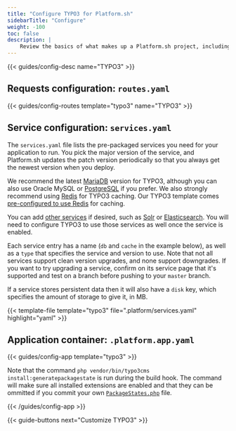 ```yaml
---
title: "Configure TYPO3 for Platform.sh"
sidebarTitle: "Configure"
weight: -100
toc: false
description: |
    Review the basics of what makes up a Platform.sh project, including its three principle configuration files and how to define them for TYPO3.
---
```


{{< guides/config-desc name="TYPO3" >}}

## Requests configuration: `routes.yaml`

{{< guides/config-routes template="typo3" name="TYPO3" >}}

## Service configuration: `services.yaml`

The `services.yaml` file lists the pre-packaged services you need for your application to run. You pick the major version of the service, and Platform.sh updates the patch version periodically so that you always get the newest version when you deploy.

We recommend the latest [MariaDB](/configuration/services/mysql.md) version for TYPO3, although you can also use Oracle MySQL or [PostgreSQL](/configuration/services/postgresql.md) if you prefer.  We also strongly recommend using [Redis](/configuration/services/redis.md) for TYPO3 caching. Our TYPO3 template comes [pre-configured to use Redis](https://github.com/platformsh-templates/typo3#customizations) for caching.

You can add [other services](/configuration/services/_index.md) if desired, such as [Solr](/configuration/services/solr.md) or [Elasticsearch](/configuration/services/elasticsearch.md). You will need to configure TYPO3 to use those services as well once the service is enabled.

Each service entry has a name (`db` and `cache` in the example below), as well as a `type` that specifies the service and version to use.  Note that not all services support clean version upgrades, and none support downgrades.  If you want to try upgrading a service, confirm on its service page that it's supported and test on a branch before pushing to your `master` branch.

If a service stores persistent data then it will also have a `disk` key, which specifies the amount of storage to give it, in MB.

{{< template-file template="typo3" file=".platform/services.yaml" highlight="yaml" >}}

## Application container: `.platform.app.yaml`

{{< guides/config-app template="typo3" >}}

Note that the command `php vendor/bin/typo3cms install:generatepackagestate` is run during the build hook. The command will make sure all installed extensions are enabled and that they can be ommitted if you commit your own [`PackageStates.php`](https://docs.typo3.org/m/typo3/reference-coreapi/master/en-us/ExtensionArchitecture/ExtensionManagement/Index.html#package-manager) file.

{{< /guides/config-app >}}

{{< guide-buttons next="Customize TYPO3" >}}
